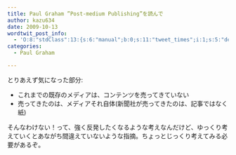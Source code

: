 ```yaml
---
title: Paul Graham ”Post-medium Publishing”を読んで
author: kazu634
date: 2009-10-13
wordtwit_post_info:
  - 'O:8:"stdClass":13:{s:6:"manual";b:0;s:11:"tweet_times";i:1;s:5:"delay";i:0;s:7:"enabled";i:1;s:10:"separation";s:2:"60";s:7:"version";s:3:"3.7";s:14:"tweet_template";b:0;s:6:"status";i:2;s:6:"result";a:0:{}s:13:"tweet_counter";i:2;s:13:"tweet_log_ids";a:1:{i:0;i:4829;}s:9:"hash_tags";a:0:{}s:8:"accounts";a:1:{i:0;s:7:"kazu634";}}'
categories:
  - Paul Graham

---
```

<div class="section">
<p>
    とりあえず気になった部分:
</p>
  
<ul>
<li>
      これまでの既存のメディアは、コンテンツを売ってきていない
</li>
<li>
      売ってきたのは、メディアそれ自体(新聞社が売ってきたのは、記事ではなく紙)
</li>
</ul>
  
<p>
    そんなわけない！って、強く反発したくなるような考えなんだけど、ゆっくり考えていくとあながち間違えていないような指摘。ちょっとじっくり考えてみる必要があるぞ。
</p>
</div>
